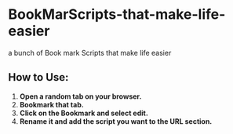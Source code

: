 # BookMarScripts-that-make-life-easier
a bunch of Book mark Scripts that make life easier

## How to Use:
1. **Open a random tab on your browser.**
2. **Bookmark that tab.**
3. **Click on the Bookmark and select edit.**
4. **Rename it and add the script you want to the URL section.**
